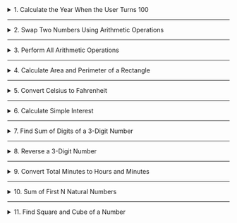 <details>
<summary>1. Calculate the Year When the User Turns 100</summary>

```python
name = input("Enter your name: ")
age = int(input("Enter your age: "))
remainingYears = 100 - age
ans = 2025 + remainingYears
print(name, "will turn 100 in", ans)
```

**Steps:**
1. Take the user's name as input.
2. Take the user's age as input.
3. Calculate the remaining years to reach 100.
4. Add those years to the current year (2025).
5. Print the year in which the user will turn 100.

</details>

---

<details>
<summary>2. Swap Two Numbers Using Arithmetic Operations</summary>

```python
num1 = int(input())
num2 = int(input())
num1 = num1 + num2
num2 = num1 - num2
num1 = num1 - num2
print(num1, num2)
```

**Steps:**
1. Take two numbers as input.
2. Add both numbers and store the result in `num1`.
3. Subtract `num2` from the new `num1` to get the original `num1` value in `num2`.
4. Subtract the new `num2` from `num1` to get the original `num2` value in `num1`.
5. Print the swapped numbers.

</details>

---

<details>
<summary>3. Perform All Arithmetic Operations</summary>

```python
num1 = int(input())
num2 = int(input())
print("Addition:", num1 + num2)
print("Subtraction:", num1 - num2)
print("Multiplication:", num1 * num2)
print("Division:", num1 // num2)
print("Modulus:", num1 % num2)
```

**Steps:**
1. Take two numbers as input.
2. Perform addition, subtraction, multiplication, integer division, and modulus operations.
3. Print the results.

</details>

---

<details>
<summary>4. Calculate Area and Perimeter of a Rectangle</summary>

```python
length = int(input())
width = int(input())
area = length * width
perimeter = 2 * (length + width)
print("Area:", area)
print("Perimeter:", perimeter)
```

**Steps:**
1. Take length and width as input.
2. Calculate the area using `length * width`.
3. Calculate the perimeter using `2 * (length + width)`.
4. Print the area and perimeter.

</details>

---

<details>
<summary>5. Convert Celsius to Fahrenheit</summary>

```python
celsius = float(input())
fahrenheit = (9/5) * celsius + 32
print(fahrenheit)
```

**Steps:**
1. Take the temperature in Celsius as input.
2. Convert it to Fahrenheit using the formula `(9/5) * Celsius + 32`.
3. Print the Fahrenheit temperature.

</details>

---

<details>
<summary>6. Calculate Simple Interest</summary>

```python
p = int(input())
r = int(input())
t = int(input())
simpleInterest = (p * r * t) / 100
print(simpleInterest)
```

**Steps:**
1. Take principal (`p`), rate of interest (`r`), and time (`t`) as input.
2. Calculate simple interest using the formula `(P * R * T) / 100`.
3. Print the simple interest.

</details>

---

<details>
<summary>7. Find Sum of Digits of a 3-Digit Number</summary>

```python
num = int(input())
ones = num % 10
num = num // 10
tens = num % 10
num = num // 10
hundreds = num % 10
print(ones + tens + hundreds)
```

**Steps:**
1. Take a 3-digit number as input.
2. Extract the ones place digit using `num % 10`.
3. Remove the ones place digit using integer division `num // 10`.
4. Extract the tens place digit and repeat the process for the hundreds place.
5. Add all three digits and print the sum.

</details>

---

<details>
<summary>8. Reverse a 3-Digit Number</summary>

```python
num = int(input())
ones = num % 10
num = num // 10
tens = num % 10
num = num // 10
hundreds = num % 10
print(ones * 100 + tens * 10 + hundreds)
```

**Steps:**
1. Take a 3-digit number as input.
2. Extract each digit (ones, tens, hundreds) using modulus and division.
3. Reconstruct the number in reverse order.
4. Print the reversed number.

</details>

---

<details>
<summary>9. Convert Total Minutes to Hours and Minutes</summary>

```python
minutes = int(input())
hour = minutes // 60
minute = minutes % 60
print(hour, ":", minute, sep="")
```

**Steps:**
1. Take the total minutes as input.
2. Convert to hours by performing integer division `minutes // 60`.
3. Get the remaining minutes using `minutes % 60`.
4. Print the result in `hours:minutes` format.

</details>

---

<details>
<summary>10. Sum of First N Natural Numbers</summary>

```python
n = int(input())
sum = n * (n + 1) // 2
print(sum)
```

**Steps:**
1. Take a number `N` as input.
2. Use the formula `N * (N + 1) / 2` to find the sum.
3. Print the result.

</details>

---

<details>
<summary>11. Find Square and Cube of a Number</summary>

```python
n = int(input())
print("Square:", n**2)
print("Cube:", n**3)
```

**Steps:**
1. Take a number as input.
2. Calculate the square using `n**2`.
3. Calculate the cube using `n**3`.
4. Print both results.

</details>
